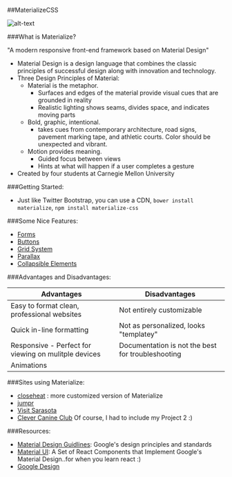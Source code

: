 ##MaterializeCSS

![alt-text](http://justbuildsomething.com/wp-content/uploads/2015/02/Style-Cordova-like-Android-Lolipop.jpeg)

###What is Materialize?

 "A modern responsive front-end framework based on Material Design"
 
* Material Design is a design language that combines the classic principles of successful design along with innovation and technology.
* Three Design Principles of Material:
	* Material is the metaphor. 
		* Surfaces and edges of the material provide visual cues that are grounded in reality
		* Realistic lighting shows seams, divides space, and indicates moving parts
	* Bold, graphic, intentional.
		* takes cues from contemporary architecture, road signs, pavement marking tape, and athletic courts. Color should be unexpected and vibrant.
	* Motion provides meaning.
		* Guided focus between views
		* Hints at what will happen if a user completes a gesture
* Created by four students at Carnegie Mellon University


###Getting Started:

* Just like Twitter Bootstrap, you can use a CDN, `bower install materialize`, `npm install materialize-css`

###Some Nice Features:

* [Forms](http://materializecss.com/forms.html)
* [Buttons](http://materializecss.com/buttons.html)
* [Grid System](http://materializecss.com/grid.html)
* [Parallax](http://materializecss.com/parallax.html)
* [Collapsible Elements](http://materializecss.com/collapsible.html)




###Advantages and Disadvantages: 

Advantages | Disadvantages
---------- | -------------
Easy to format clean, professional websites | Not entirely customizable
Quick in-line formatting | Not as personalized, looks "templatey"
Responsive - Perfect for viewing on mulitple devices| Documentation is not the best for troubleshooting
Animations | 


###Sites using Materialize:

* [closeheat](http://closeheat.com/) : more customized version of Materialize
* [jumpr](https://jumpr.it/)
* [Visit Sarasota](http://explore.visitsarasota.org/visitsarasota)
* [Clever Canine Club](https://clever-canine.herokuapp.com/) Of course, I had to include my Project 2 :)


###Resources:

* [Material Design Guidlines](https://material.google.com/): Google's design principles and standards
* [Material UI](http://www.material-ui.com/#/): A Set of React Components that Implement Google's Material Design..for when you learn react :)
* [Google Design](https://design.google.com/) 

